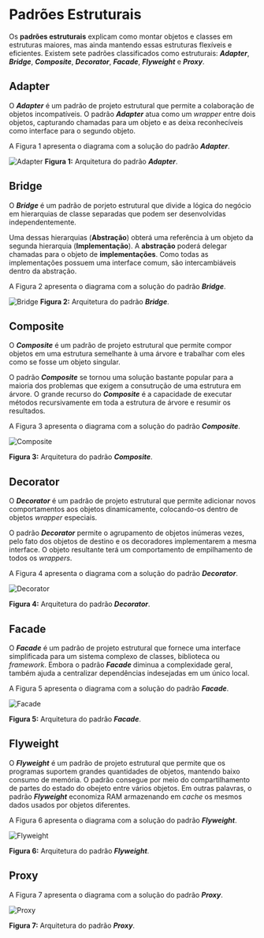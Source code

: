# Padrões Estruturais

Os **padrões estruturais** explicam como montar objetos e classes em estruturas maiores, mas ainda mantendo essas estruturas flexíveis e eficientes. Existem sete padrões classificados como estruturais: ***Adapter***, ***Bridge***, ***Composite***, ***Decorator***, ***Facade***, ***Flyweight*** e ***Proxy***.

## Adapter

O ***Adapter*** é um padrão de projeto estrutural que permite a colaboração de objetos incompatíveis. O padrão ***Adapter*** atua como um *wrapper* entre dois objetos, capturando chamadas para um objeto e as deixa reconhecíveis como interface para o segundo objeto.

A Figura 1 apresenta o diagrama com a solução do padrão ***Adapter***.

![Adapter](../imagens/estruturais/adapter/adapter_.png)
**Figura 1:** Arquitetura do padrão ***Adapter***.

## Bridge

O ***Bridge*** é um padrão de porjeto estrutural que divide a lógica do negócio em hierarquias de classe separadas que podem ser desenvolvidas independentemente.

Uma dessas hierarquias (**Abstração**) obterá uma referência à um objeto da segunda hierarquia (**Implementação**). A **abstração** poderá delegar chamadas para o objeto de **implementações**. Como todas as implementações possuem uma interface comum, são intercambiáveis dentro da abstração.

A Figura 2 apresenta o diagrama com a solução do padrão ***Bridge***.

![Bridge](../imagens/estruturais/bridge/bridge_.png)
**Figura 2:** Arquitetura do padrão ***Bridge***.

## Composite

O ***Composite*** é um padrão de projeto estrutural que permite compor objetos em uma estrutura semelhante à uma árvore e trabalhar com eles como se fosse um objeto singular.

O padrão ***Composite*** se tornou uma solução bastante popular para a maioria dos problemas que exigem a consutrução de uma estrutura em árvore. O grande recurso do ***Composite*** é a capacidade de executar métodos recursivamente em toda a estrutura de árvore e resumir os resultados.

A Figura 3 apresenta o diagrama com a solução do padrão ***Composite***.

![Composite](../imagens/estruturais/composite/composite_.png)

**Figura 3:** Arquitetura do padrão ***Composite***.

## Decorator

O ***Decorator*** é um padrão de projeto estrutural que permite adicionar novos comportamentos aos objetos dinamicamente, colocando-os dentro de objetos *wrapper* especiais.

O padrão ***Decorator*** permite o agrupamento de objetos inúmeras vezes, pelo fato dos objetos de destino e os decoradores implementarem a mesma interface. O objeto resultante terá um comportamento de empilhamento de todos os *wrappers*.

A Figura 4 apresenta o diagrama com a solução do padrão ***Decorator***.

![Decorator](../imagens/estruturais/decorator/decorator_.png)

**Figura 4:** Arquitetura do padrão ***Decorator***.

## Facade

O ***Facade*** é um padrão de projeto estrutural que fornece uma interface simplificada para um sistema complexo de classes, biblioteca ou *framework*. Embora o padrão ***Facade*** diminua a complexidade geral, também ajuda a centralizar dependências indesejadas em um único local.

A Figura 5 apresenta o diagrama com a solução do padrão ***Facade***.

![Facade](../imagens/estruturais/facade/facade_.png)

**Figura 5:** Arquitetura do padrão ***Facade***.

## Flyweight

O ***Flyweight*** é um padrão de projeto estrutural que permite que os programas suportem grandes quantidades de objetos, mantendo baixo consumo de memória. O padrão consegue por meio do compartilhamento de partes do estado do obejeto entre vários objetos. Em outras palavras, o padrão ***Flyweight*** economiza RAM armazenando em *cache* os mesmos dados usados por objetos diferentes.

A Figura 6 apresenta o diagrama com a solução do padrão ***Flyweight***.

![Flyweight](../imagens/estruturais/flyweight/flyweight_.png)

**Figura 6:** Arquitetura do padrão ***Flyweight***.

## Proxy

A Figura 7 apresenta o diagrama com a solução do padrão ***Proxy***.


![Proxy](../imagens/estruturais/proxy/proxy_.png)

**Figura 7:** Arquitetura do padrão ***Proxy***.
